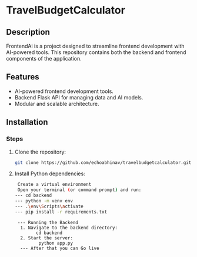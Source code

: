 # TravelBudgetCalculator
## Description
FrontendAi is a project designed to streamline frontend development with AI-powered tools. This repository contains both the backend and frontend components of the application.

## Features
- AI-powered frontend development tools.
- Backend Flask API for managing data and AI models.
- Modular and scalable architecture.

## Installation
### Steps
1. Clone the repository:
   ```bash
   git clone https://github.com/echoabhinav/travelbudgetcalculator.git
   ```

2. Install Python dependencies:
   ```bash
    Create a virtual environment
    Open your terminal (or command prompt) and run:
   --- cd backend
   --- python -m venv env
   --- .\env\Scripts\activate
   --- pip install -r requirements.txt
   ```

        --- Running the Backend
         1. Navigate to the backend directory:
               cd backend 
         2. Start the server:
                python app.py
         --- After that you can Go live 
